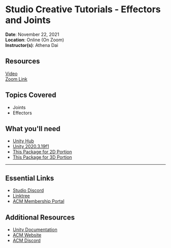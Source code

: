 # Studio Creative Tutorials - Effectors and Joints
 
**Date**: November 22, 2021<br>
**Location**: Online (On Zoom)<br>
**Instructor(s)**: Athena Dai
 
## Resources
[Video](TBA)<br>
[Zoom Link](https://ucla.zoom.us/j/99684783298?pwd=Ykh2NlJCTDdoRGYxZzg2Z2xVWU1RZz09)<br>
 
## Topics Covered
* Joints
* Effectors
 
## What you'll need
* [Unity Hub](https://unity.com/download)
* [Unity 2020.3.19f1](https://unity3d.com/unity/qa/lts-releases)
* [This Package for 2D Portion](https://github.com/uclaacm/studio-creative-tutorials-f21/blob/main/Effectors%20and%20Joints/2DEffectorsTPKG.unitypackage)
* [This Package for 3D Portion](https://github.com/uclaacm/studio-creative-tutorials-f21/blob/main/Effectors%20and%20Joints/3DJointsTPKG.unitypackage)
---

## Essential Links
- [Studio Discord](https://discord.com/invite/bBk2Mcw)
- [Linktree](https://linktr.ee/acmstudio)
- [ACM Membership Portal](https://members.uclaacm.com/)
## Additional Resources
- [Unity Documentation](https://docs.unity3d.com/Manual/index.html)
- [ACM Website](https://www.uclaacm.com/)
- [ACM Discord](https://discord.com/invite/eWmzKsY)
